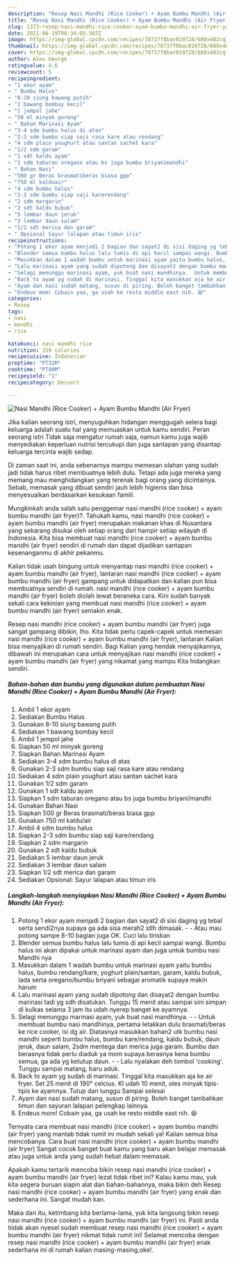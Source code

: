 ```yaml
---
description: "Resep Nasi Mandhi (Rice Cooker) + Ayam Bumbu Mandhi (Air Fryer) yang nikmat Untuk Jualan"
title: "Resep Nasi Mandhi (Rice Cooker) + Ayam Bumbu Mandhi (Air Fryer) yang nikmat Untuk Jualan"
slug: 1373-resep-nasi-mandhi-rice-cooker-ayam-bumbu-mandhi-air-fryer-yang-nikmat-untuk-jualan
date: 2021-06-19T06:34:03.507Z
image: https://img-global.cpcdn.com/recipes/78737f8bac019728/680x482cq70/nasi-mandhi-rice-cooker-ayam-bumbu-mandhi-air-fryer-foto-resep-utama.jpg
thumbnail: https://img-global.cpcdn.com/recipes/78737f8bac019728/680x482cq70/nasi-mandhi-rice-cooker-ayam-bumbu-mandhi-air-fryer-foto-resep-utama.jpg
cover: https://img-global.cpcdn.com/recipes/78737f8bac019728/680x482cq70/nasi-mandhi-rice-cooker-ayam-bumbu-mandhi-air-fryer-foto-resep-utama.jpg
author: Alex George
ratingvalue: 4.6
reviewcount: 5
recipeingredient:
- "1 ekor ayam"
- " Bumbu Halus"
- "8-10 siung bawang putih"
- "1 bawang bombay kecil"
- "1 jempol jahe"
- "50 ml minyak goreng"
- " Bahan Marinasi Ayam"
- "3-4 sdm bumbu halus di atas"
- "2-3 sdm bumbu siap saji rasa kare atau rendang"
- "4 sdm plain youghurt atau santan sachet kara"
- "1/2 sdm garam"
- "1 sdt kaldu ayam"
- "1 sdm taburan oregano atau bs juga bumbu briyanimandhi"
- " Bahan Nasi"
- "500 gr Beras brasmatiberas biasa gpp"
- "750 ml kalduair"
- "4 sdm bumbu halus"
- "2-3 sdm bumbu siap saji karerendang"
- "2 sdm margarin"
- "2 sdt kaldu bubuk"
- "5 lembar daun jeruk"
- "3 lembar daun salam"
- "1/2 sdt merica dan garam"
- " Opsional Sayur lalapan atau timun iris"
recipeinstructions:
- "Potong 1 ekor ayam menjadi 2 bagian dan sayat2 di sisi daging yg tebal serta sendi2nya supaya ga ada sisa merah2 stlh dimasak.   Atau mau potong sampe 8-10 bagian juga OK. Cuci lalu tiriskan"
- "Blender semua bumbu halus lalu tumis di api kecil sampai wangi. Bumbu halus ini akan dipakai untuk marinasi ayam dan juga untuk bumbu nasi Mandhi nya"
- "Masukkan dalam 1 wadah bumbu untuk marinasi ayam yaitu bumbu halus, bumbu rendang/kare, yoghurt plain/santan, garam, kaldu bubuk, lada serta oregano/bumbu briyani sebagai aromatik supaya makin harum"
- "Lalu marinasi ayam yang sudah dipotong dan disayat2 dengan bumbu marinasi tadi yg sdh disatukan. Tunggu 15 menit atau sampai sini simpan di kulkas selama 3 jam itu udah nyerep banget ke ayamnya."
- "Selagi menunggu marinasi ayam, yuk buat nasi mandhinya.  Untuk membuat bumbu nasi mandhinya, pertama letakkan dulu brasmati/beras ke rice cooker, isi dg air. Diatasnya masukkan bahan2 utk bumbu nasi mandhi seperti bumbu halus, bumbu kare/rendang, kaldu bubuk, daun jeruk, daun salam, 2sdm mentega dan merica juga garam. Bumbu dan berasnya tidak perlu diaduk ya mom supaya berasnya kena bumbu semua, ga ada yg ketutup daun.  Lalu nyalakan deh tombol &#39;cooking&#39;. Tunggu sampai matang, baru aduk."
- "Back to ayam yg sudah di marinasi. Tinggal kita masukkan aja ke air fryer. Set 25 menit di 190° celcius. Kl udah 10 menit, oles minyak tipis-tipis ke ayamnya. Tutup dan tunggu Sampai selesai"
- "Ayam dan nasi sudah matang, susun di piring. Boleh banget tambahkan timun dan sayuran lalapan pelengkap lainnya."
- "Endeus mom! Cobain yaa, ga usah ke resto middle east nih. 😆"
categories:
- Resep
tags:
- nasi
- mandhi
- rice

katakunci: nasi mandhi rice 
nutrition: 159 calories
recipecuisine: Indonesian
preptime: "PT32M"
cooktime: "PT40M"
recipeyield: "1"
recipecategory: Dessert

---
```



![Nasi Mandhi (Rice Cooker) + Ayam Bumbu Mandhi (Air Fryer)](https://img-global.cpcdn.com/recipes/78737f8bac019728/680x482cq70/nasi-mandhi-rice-cooker-ayam-bumbu-mandhi-air-fryer-foto-resep-utama.jpg)

Jika kalian seorang istri, menyuguhkan hidangan menggugah selera bagi keluarga adalah suatu hal yang memuaskan untuk kamu sendiri. Peran seorang istri Tidak saja mengatur rumah saja, namun kamu juga wajib menyediakan keperluan nutrisi tercukupi dan juga santapan yang disantap keluarga tercinta wajib sedap.

Di zaman  saat ini, anda sebenarnya mampu memesan olahan yang sudah jadi tidak harus ribet membuatnya lebih dulu. Tetapi ada juga mereka yang memang mau menghidangkan yang terenak bagi orang yang dicintainya. Sebab, memasak yang dibuat sendiri jauh lebih higienis dan bisa menyesuaikan berdasarkan kesukaan famili. 



Mungkinkah anda salah satu penggemar nasi mandhi (rice cooker) + ayam bumbu mandhi (air fryer)?. Tahukah kamu, nasi mandhi (rice cooker) + ayam bumbu mandhi (air fryer) merupakan makanan khas di Nusantara yang sekarang disukai oleh setiap orang dari hampir setiap wilayah di Indonesia. Kita bisa membuat nasi mandhi (rice cooker) + ayam bumbu mandhi (air fryer) sendiri di rumah dan dapat dijadikan santapan kesenanganmu di akhir pekanmu.

Kalian tidak usah bingung untuk menyantap nasi mandhi (rice cooker) + ayam bumbu mandhi (air fryer), lantaran nasi mandhi (rice cooker) + ayam bumbu mandhi (air fryer) gampang untuk didapatkan dan kalian pun bisa membuatnya sendiri di rumah. nasi mandhi (rice cooker) + ayam bumbu mandhi (air fryer) boleh diolah lewat beraneka cara. Kini sudah banyak sekali cara kekinian yang membuat nasi mandhi (rice cooker) + ayam bumbu mandhi (air fryer) semakin enak.

Resep nasi mandhi (rice cooker) + ayam bumbu mandhi (air fryer) juga sangat gampang dibikin, lho. Kita tidak perlu capek-capek untuk memesan nasi mandhi (rice cooker) + ayam bumbu mandhi (air fryer), lantaran Kalian bisa menyajikan di rumah sendiri. Bagi Kalian yang hendak menyajikannya, dibawah ini merupakan cara untuk menyajikan nasi mandhi (rice cooker) + ayam bumbu mandhi (air fryer) yang nikamat yang mampu Kita hidangkan sendiri.

<!--inarticleads1-->

##### Bahan-bahan dan bumbu yang digunakan dalam pembuatan Nasi Mandhi (Rice Cooker) + Ayam Bumbu Mandhi (Air Fryer):

1. Ambil 1 ekor ayam
1. Sediakan  Bumbu Halus
1. Gunakan 8-10 siung bawang putih
1. Sediakan 1 bawang bombay kecil
1. Ambil 1 jempol jahe
1. Siapkan 50 ml minyak goreng
1. Siapkan  Bahan Marinasi Ayam
1. Sediakan 3-4 sdm bumbu halus di atas
1. Gunakan 2-3 sdm bumbu siap saji rasa kare atau rendang
1. Sediakan 4 sdm plain youghurt atau santan sachet kara
1. Gunakan 1/2 sdm garam
1. Gunakan 1 sdt kaldu ayam
1. Siapkan 1 sdm taburan oregano atau bs juga bumbu briyani/mandhi
1. Gunakan  Bahan Nasi
1. Siapkan 500 gr Beras brasmati/beras biasa gpp
1. Gunakan 750 ml kaldu/air
1. Ambil 4 sdm bumbu halus
1. Siapkan 2-3 sdm bumbu siap saji kare/rendang
1. Siapkan 2 sdm margarin
1. Gunakan 2 sdt kaldu bubuk
1. Sediakan 5 lembar daun jeruk
1. Sediakan 3 lembar daun salam
1. Siapkan 1/2 sdt merica dan garam
1. Sediakan  Opsional: Sayur lalapan atau timun iris




<!--inarticleads2-->

##### Langkah-langkah menyiapkan Nasi Mandhi (Rice Cooker) + Ayam Bumbu Mandhi (Air Fryer):

1. Potong 1 ekor ayam menjadi 2 bagian dan sayat2 di sisi daging yg tebal serta sendi2nya supaya ga ada sisa merah2 stlh dimasak. -  -  Atau mau potong sampe 8-10 bagian juga OK. Cuci lalu tiriskan
1. Blender semua bumbu halus lalu tumis di api kecil sampai wangi. Bumbu halus ini akan dipakai untuk marinasi ayam dan juga untuk bumbu nasi Mandhi nya
1. Masukkan dalam 1 wadah bumbu untuk marinasi ayam yaitu bumbu halus, bumbu rendang/kare, yoghurt plain/santan, garam, kaldu bubuk, lada serta oregano/bumbu briyani sebagai aromatik supaya makin harum
1. Lalu marinasi ayam yang sudah dipotong dan disayat2 dengan bumbu marinasi tadi yg sdh disatukan. Tunggu 15 menit atau sampai sini simpan di kulkas selama 3 jam itu udah nyerep banget ke ayamnya.
1. Selagi menunggu marinasi ayam, yuk buat nasi mandhinya. -  - Untuk membuat bumbu nasi mandhinya, pertama letakkan dulu brasmati/beras ke rice cooker, isi dg air. Diatasnya masukkan bahan2 utk bumbu nasi mandhi seperti bumbu halus, bumbu kare/rendang, kaldu bubuk, daun jeruk, daun salam, 2sdm mentega dan merica juga garam. Bumbu dan berasnya tidak perlu diaduk ya mom supaya berasnya kena bumbu semua, ga ada yg ketutup daun. -  - Lalu nyalakan deh tombol &#39;cooking&#39;. Tunggu sampai matang, baru aduk.
1. Back to ayam yg sudah di marinasi. Tinggal kita masukkan aja ke air fryer. Set 25 menit di 190° celcius. Kl udah 10 menit, oles minyak tipis-tipis ke ayamnya. Tutup dan tunggu Sampai selesai
1. Ayam dan nasi sudah matang, susun di piring. Boleh banget tambahkan timun dan sayuran lalapan pelengkap lainnya.
1. Endeus mom! Cobain yaa, ga usah ke resto middle east nih. 😆




Ternyata cara membuat nasi mandhi (rice cooker) + ayam bumbu mandhi (air fryer) yang mantab tidak rumit ini mudah sekali ya! Kalian semua bisa mencobanya. Cara buat nasi mandhi (rice cooker) + ayam bumbu mandhi (air fryer) Sangat cocok banget buat kamu yang baru akan belajar memasak atau juga untuk anda yang sudah hebat dalam memasak.

Apakah kamu tertarik mencoba bikin resep nasi mandhi (rice cooker) + ayam bumbu mandhi (air fryer) lezat tidak ribet ini? Kalau kamu mau, yuk kita segera buruan siapin alat dan bahan-bahannya, maka bikin deh Resep nasi mandhi (rice cooker) + ayam bumbu mandhi (air fryer) yang enak dan sederhana ini. Sangat mudah kan. 

Maka dari itu, ketimbang kita berlama-lama, yuk kita langsung bikin resep nasi mandhi (rice cooker) + ayam bumbu mandhi (air fryer) ini. Pasti anda tiidak akan nyesel sudah membuat resep nasi mandhi (rice cooker) + ayam bumbu mandhi (air fryer) nikmat tidak rumit ini! Selamat mencoba dengan resep nasi mandhi (rice cooker) + ayam bumbu mandhi (air fryer) enak sederhana ini di rumah kalian masing-masing,oke!.

